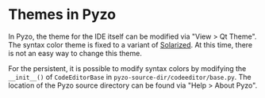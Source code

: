 # Themes in Pyzo

In Pyzo, the theme for the IDE itself can be modified via "View > Qt Theme".
The syntax color theme is fixed to a variant of
[Solarized](http://ethanschoonover.com/solarized). At this time, there is not
an easy way to change this theme. 

For the persistent, it is possible to modify syntax colors by modifying the
``__init__()`` of ``CodeEditorBase`` in ``pyzo-source-dir/codeeditor/base.py``.
The location of the Pyzo source directory can be found via "Help > About Pyzo".
